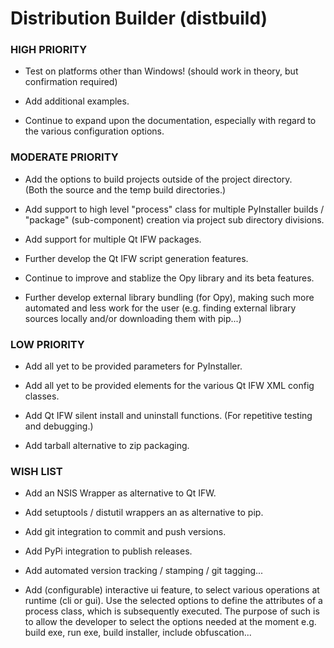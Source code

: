 # Distribution Builder (distbuild) 

### HIGH PRIORITY

* Test on platforms other than Windows! 
	(should work in theory, but confirmation required)

* Add additional examples.

* Continue to expand upon the documentation, especially with
regard to the various configuration options. 

### MODERATE PRIORITY

* Add the options to build projects outside of the project directory.  
(Both the source and the temp build directories.)  

* Add support to high level "process" class for multiple PyInstaller 
builds / "package" (sub-component) creation via project sub directory 
divisions.

* Add support for multiple Qt IFW packages.
	
* Further develop the Qt IFW script generation features. 
			
* Continue to improve and stablize the Opy library and its beta features.

* Further develop external library bundling (for Opy), making such 
more automated and less work for the user (e.g. finding external library 
sources locally and/or downloading them with pip...)

### LOW PRIORITY

* Add all yet to be provided parameters for PyInstaller.  

* Add all yet to be provided elements for the various Qt IFW 
XML config classes.  

* Add Qt IFW silent install and uninstall functions. 
(For repetitive testing and debugging.)  

* Add tarball alternative to zip packaging.

### WISH LIST		

* Add an NSIS Wrapper as alternative to Qt IFW.

* Add setuptools / distutil wrappers an as alternative to pip.  

* Add git integration to commit and push versions.

* Add PyPi integration to publish releases.

* Add automated version tracking / stamping / git tagging...
  
* Add (configurable) interactive ui feature, to select various 
operations at runtime (cli or gui).  Use the selected options
to define the attributes of a process class, which is subsequently
executed.  The purpose of such is to allow the developer to
select the options needed at the moment e.g. build exe, run exe, 
build installer, include obfuscation...
